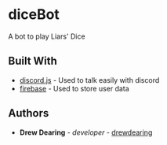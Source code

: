 # diceBot

A bot to play Liars' Dice

## Built With

* [discord.js](https://discord.js.org) - Used to talk easily with discord
* [firebase](https://firebase.google.com/) - Used to store user data

## Authors

* **Drew Dearing** - *developer* - [drewdearing](https://github.com/drewdearing)
